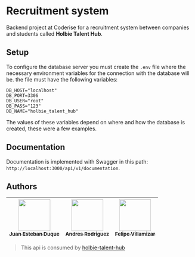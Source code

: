 # Recruitment system

Backend project at Coderise for a recruitment system between companies and students called **Holbie Talent Hub**.

## Setup

To configure the database server you must create the `.env` file where the necessary environment variables for the connection with the database will be. the file must have the following variables:
```
DB_HOST="localhost"
DB_PORT=3306
DB_USER="root"
DB_PASS="123"
DB_NAME="holbie_talent_hub"
```
The values of these variables depend on where and how the database is created, these were a few examples.

## Documentation

Documentation is implemented with Swagger in this path: `http://localhost:3000/api/v1/documentation`.

## Authors
| [<img src="https://avatars.githubusercontent.com/u/114111326?v=4" width=85><br><sub> Juan Esteban Duque </sub>](https://github.com/Juanesduque1) | [<img src="https://avatars.githubusercontent.com/u/106930148?v=4" width=85><br><sub> Andres Rodriguez </sub>](https://github.com/Andres98100) | [<img src="https://avatars.githubusercontent.com/u/95534180?v=4" width=85><br><sub> Felipe Villamizar </sub>](https://github.com/felipevcc) | 
| :---: | :---: | :---: |

> This api is consumed by [holbie-talent-hub](https://github.com/Natha0b/holbie-talent-hub-client)
